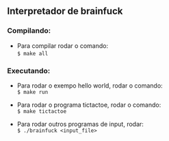 ## Interpretador de brainfuck


### Compilando:

-  Para compilar rodar o comando:  
```$ make all```

### Executando:

-  Para rodar o exempo hello world, rodar o comando:  
```$ make run```

-  Para rodar o programa tictactoe, rodar o comando:  
```$ make tictactoe```  

- Para rodar outros programas de input, rodar:  
```$ ./brainfuck <input_file>```  

